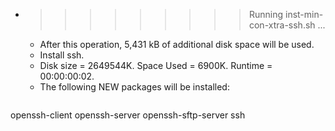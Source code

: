 * >>>>>>>>> Running inst-min-con-xtra-ssh.sh ...
  * After this operation, 5,431 kB of additional disk space will be used.
  * Install ssh.
  * Disk size = 2649544K. Space Used = 6900K. Runtime = 00:00:00:02.
  * The following NEW packages will be installed:
  ```bash
openssh-client openssh-server openssh-sftp-server ssh
  ```

